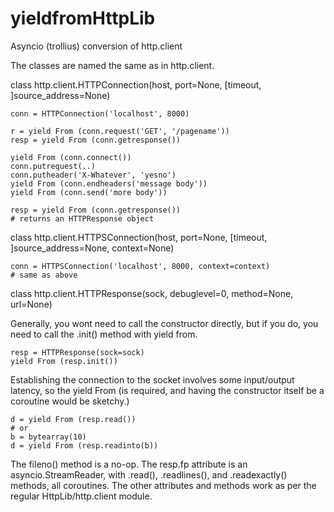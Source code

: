 yieldfromHttpLib
==============

Asyncio (trollius) conversion of http.client


The classes are named the same as in http.client.

class http.client.HTTPConnection(host, port=None, [timeout, ]source_address=None)

    conn = HTTPConnection('localhost', 8000)
    
    r = yield From (conn.request('GET', '/pagename'))
    resp = yield From (conn.getresponse())
    
    yield From (conn.connect())
    conn.putrequest(..)
    conn.putheader('X-Whatever', 'yesno')
    yield From (conn.endheaders('message body'))
    yield From (conn.send('more body'))
    
    resp = yield From (conn.getresponse())
    # returns an HTTPResponse object
    
    

class http.client.HTTPSConnection(host, port=None, [timeout, ]source_address=None, context=None)

    conn = HTTPSConnection('localhost', 8000, context=context)
    # same as above


class http.client.HTTPResponse(sock, debuglevel=0, method=None, url=None)

Generally, you wont need to call the constructor directly, but if you do, you need to call the .init() method with yield from.

    resp = HTTPResponse(sock=sock)
    yield From (resp.init())
    
Establishing the connection to the socket involves some input/output latency, so the yield From (is required, and having the constructor itself be a coroutine would be sketchy.)

    d = yield From (resp.read())
    # or
    b = bytearray(10)
    d = yield From (resp.readinto(b))


The fileno() method is a no-op.  The resp.fp attribute is an asyncio.StreamReader, with .read(), .readlines(), and .readexactly() methods, all coroutines.  The other attributes and methods work as per the regular HttpLib/http.client module.

